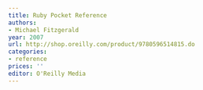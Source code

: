 ```yaml
---
title: Ruby Pocket Reference
authors:
- Michael Fitzgerald
year: 2007
url: http://shop.oreilly.com/product/9780596514815.do
categories:
- reference
prices: ''
editor: O'Reilly Media
---
```

